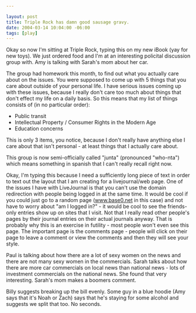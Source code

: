 ```yaml
--- 

layout: post
title: Triple Rock has damn good sausage gravy.
date: 2004-03-14 10:04:00 -06:00
tags: [play]
---
```

Okay so now I'm sitting at Triple Rock, typing this on my new  iBook (yay for new toys). We just ordered food and I'm at an  interesting policital discussion group with. Amy is talking  with Sarah's mom about her car.

The group had homework this month, to find out what you actually care about on the issues.  You were supposed to come up with 5 things that you care about  outside of your personal life. I have serious issues coming up  with these issues, because I really don't care too much about  things that don't effect my life on a daily basis. So this  means that my list of things consists of (in no particular  order):
<ul>
	<li>Public transit</li>
	<li>Intellectual Property / Consumer Rights in the Modern Age</li>
	<li>Education concerns</li>
</ul>
This is only 3 items, you notice, because I don't really have  anything else I care about that isn't personal - at least things  that I actually care about.

This group is now semi-officially called "junta" (pronounced  "who-nta") which means something in spanish that I can't really  recall right now.

Okay, I'm typing this because I need a sufficiently long piece  of text in order to text out the layout that I am creating for  a livejournal/web page. One of the issues I have with  LiveJournal is that you can't use the domain redirection with  people being logged in at the same time. It would be cool if  you could just go to a random page (www.base0.net in this  case) and not have to worry about "am I logged in?" - it would  be cool to see the friends-only entries show up on sites that I  visit. Not that I really read other people's pages by their journal entries on their actual journals anyway. That is  probably why this is an exercise in futility - most people won't  even see this page. The important page is the comments page -  people will click on their page to leave a comment or view the comments and then they will see your style.

Paul is talking about how there are a lot of sexy women on the news and there are not many sexy women in the commercials.  Sarah talks about how there are more car commercials on local news than national news - lots of investment commercials on the  national news. She found that very interesting. Sarah's mom  makes a boomers comment.

Billy suggests breaking up the bill evenly. Some guy in a blue hoodie (Amy says that it's Noah or Zach) says that he's staying for  some alcohol and suggests we split that too. No seconds.
